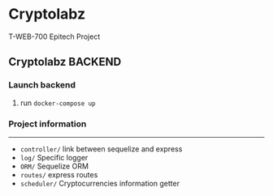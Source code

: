 # Cryptolabz
T-WEB-700 Epitech Project

## Cryptolabz BACKEND

### Launch backend
1.  run `docker-compose up`

### Project information
------------
- `controller/` link between sequelize and express
- `log/` Specific logger
- `ORM/` Sequelize ORM
- `routes/` express routes
- `scheduler/` Cryptocurrencies information getter

